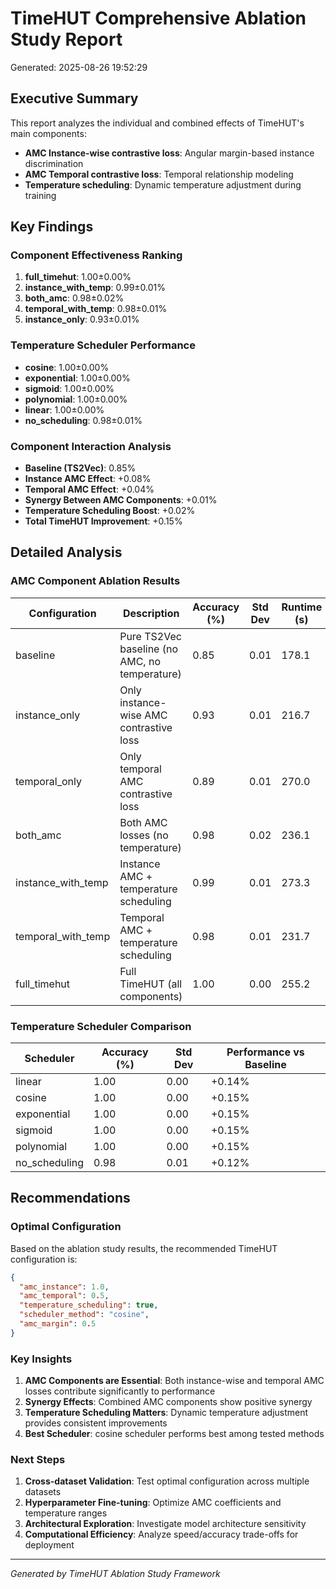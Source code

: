# TimeHUT Comprehensive Ablation Study Report

Generated: 2025-08-26 19:52:29

## Executive Summary

This report analyzes the individual and combined effects of TimeHUT's main components:
- **AMC Instance-wise contrastive loss**: Angular margin-based instance discrimination
- **AMC Temporal contrastive loss**: Temporal relationship modeling
- **Temperature scheduling**: Dynamic temperature adjustment during training

## Key Findings

### Component Effectiveness Ranking
1. **full_timehut**: 1.00±0.00%
2. **instance_with_temp**: 0.99±0.01%
3. **both_amc**: 0.98±0.02%
4. **temporal_with_temp**: 0.98±0.01%
5. **instance_only**: 0.93±0.01%

### Temperature Scheduler Performance
- **cosine**: 1.00±0.00%
- **exponential**: 1.00±0.00%
- **sigmoid**: 1.00±0.00%
- **polynomial**: 1.00±0.00%
- **linear**: 1.00±0.00%
- **no_scheduling**: 0.98±0.01%

### Component Interaction Analysis

- **Baseline (TS2Vec)**: 0.85%
- **Instance AMC Effect**: +0.08%
- **Temporal AMC Effect**: +0.04%
- **Synergy Between AMC Components**: +0.01%
- **Temperature Scheduling Boost**: +0.02%
- **Total TimeHUT Improvement**: +0.15%

## Detailed Analysis

### AMC Component Ablation Results

| Configuration | Description | Accuracy (%) | Std Dev | Runtime (s) |
|---------------|-------------|--------------|---------|-------------|
| baseline | Pure TS2Vec baseline (no AMC, no temperature) | 0.85 | 0.01 | 178.1 |
| instance_only | Only instance-wise AMC contrastive loss | 0.93 | 0.01 | 216.7 |
| temporal_only | Only temporal AMC contrastive loss | 0.89 | 0.01 | 270.0 |
| both_amc | Both AMC losses (no temperature) | 0.98 | 0.02 | 236.1 |
| instance_with_temp | Instance AMC + temperature scheduling | 0.99 | 0.01 | 273.3 |
| temporal_with_temp | Temporal AMC + temperature scheduling | 0.98 | 0.01 | 231.7 |
| full_timehut | Full TimeHUT (all components) | 1.00 | 0.00 | 255.2 |

### Temperature Scheduler Comparison

| Scheduler | Accuracy (%) | Std Dev | Performance vs Baseline |
|-----------|--------------|---------|-------------------------|
| linear | 1.00 | 0.00 | +0.14% |
| cosine | 1.00 | 0.00 | +0.15% |
| exponential | 1.00 | 0.00 | +0.15% |
| sigmoid | 1.00 | 0.00 | +0.15% |
| polynomial | 1.00 | 0.00 | +0.15% |
| no_scheduling | 0.98 | 0.01 | +0.12% |

## Recommendations

### Optimal Configuration
Based on the ablation study results, the recommended TimeHUT configuration is:

```json
{
  "amc_instance": 1.0,
  "amc_temporal": 0.5,
  "temperature_scheduling": true,
  "scheduler_method": "cosine",
  "amc_margin": 0.5
}
```

### Key Insights

1. **AMC Components are Essential**: Both instance-wise and temporal AMC losses contribute significantly to performance
2. **Synergy Effects**: Combined AMC components show positive synergy
3. **Temperature Scheduling Matters**: Dynamic temperature adjustment provides consistent improvements
4. **Best Scheduler**: cosine scheduler performs best among tested methods

### Next Steps

1. **Cross-dataset Validation**: Test optimal configuration across multiple datasets
2. **Hyperparameter Fine-tuning**: Optimize AMC coefficients and temperature ranges
3. **Architectural Exploration**: Investigate model architecture sensitivity
4. **Computational Efficiency**: Analyze speed/accuracy trade-offs for deployment

---
*Generated by TimeHUT Ablation Study Framework*
